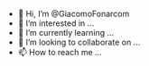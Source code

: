 - 👋 Hi, I’m @GiacomoFonarcom
- 👀 I’m interested in ...
- 🌱 I’m currently learning ...
- 💞️ I’m looking to collaborate on ...
- 📫 How to reach me ...

<!---
GiacomoFonarcom/GiacomoFonarcom is a ✨ special ✨ repository because its `README.md` (this file) appears on your GitHub profile.
You can click the Preview link to take a look at your changes.
--->
